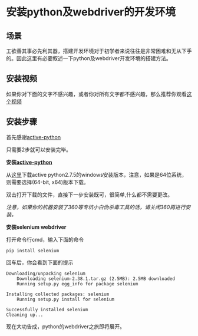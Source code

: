 安装python及webdriver的开发环境
==============================

场景
----
工欲善其事必先利其器，搭建开发环境对于初学者来说往往是非常困难和无从下手的。因此这里有必要叙述一下python及webdriver开发环境的搭建方法。

安装视频
-------
如果你对下面的文字不感兴趣，或者你对所有文字都不感兴趣，那么推荐你观看[这个视频](http://v.youku.com/v_show/id_XNjQ1MDI5Nzc2.html)

安装步骤
-------

首先感谢[active-python](http://www.activestate.com/activepython/)

只需要2步就可以安装完毕。

**安装[active-python](http://www.activestate.com/activepython/)**

从[这里](http://www.activestate.com/activepython/downloads)下载active python2.7.5的windows安装版本，注意，如果是64位系统，则需要选择(64-bit, x64)版本下载。

双击打开下载的文件，直接下一步安装既可，很简单,什么都不需要更改。

*注意，如果你的机器安装了360等专坑小白伪杀毒工具的话，请关闭360再进行安装。*

**安装selenium webdriver**

打开命令行cmd，输入下面的命令

	pip install selenium

回车后，你会看到下面的提示

	Downloading/unpacking selenium
		Downloading selenium-2.38.1.tar.gz (2.5MB): 2.5MB downloaded
		Running setup.py egg_info for package selenium

	Installing collected packages: selenium
		Running setup.py install for selenium

	Successfully installed selenium
	Cleaning up...

现在大功告成，python的webdriver之旅即将展开。
